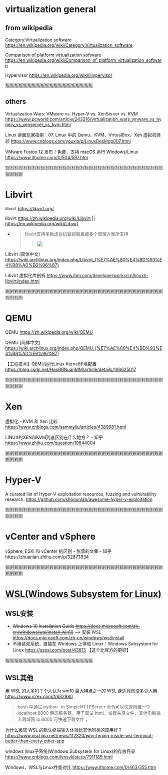 
# virtualization general

## from wikipedia

Category:Virtualization software https://en.wikipedia.org/wiki/Category:Virtualization_software

Comparison of platform virtualization software https://en.wikipedia.org/wiki/Comparison_of_platform_virtualization_software

Hypervisor https://en.wikipedia.org/wiki/Hypervisor

:u6307::u6307::u6307::u6307::u6307::u6307::u6307::u6307::u6307::u6307::u6307::u6307::u6307::u6307::u6307::u6307::u6307::u6307::u6307::u6307:

## others

Virtualization Wars: VMware vs. Hyper-V vs. XenServer vs. KVM https://www.pcworld.com/article/243216/virtualization_wars_vmware_vs_hyperv_vs_xenserver_vs_kvm.html

Linux 桌面玩家指南：07. Linux 中的 Qemu、KVM、VirtualBox、Xen 虚拟机体验 https://www.cnblogs.com/youxia/p/LinuxDesktop007.html

VMware Fusion 12 发布！免费，支持 macOS 运行 Windows/Linux https://www.ithome.com/0/504/597.htm

:u5272::u5272::u5272::u5272::u5272::u5272::u5272::u5272::u5272::u5272::u5272::u5272::u5272::u5272::u5272::u5272::u5272::u5272::u5272::u5272::u5272::u5272::u5272::u5272::u5272::u5272::u5272::u5272::u5272::u5272::u5272::u5272::u5272::u5272::u5272::u5272::u5272::u5272::u5272::u5272:

# Libvirt

libvirt https://libvirt.org/

libvirt https://zh.wikipedia.org/wiki/Libvirt || https://en.wikipedia.org/wiki/Libvirt
- > libvirt支持多款虚拟机监视器且被多个管理方案所支持
  >> ![](https://upload.wikimedia.org/wikipedia/commons/thumb/d/d0/Libvirt_support.svg/450px-Libvirt_support.svg.png)

Libvirt (简体中文) https://wiki.archlinux.org/index.php/Libvirt_(%E7%AE%80%E4%BD%93%E4%B8%AD%E6%96%87)

Libvirt 虚拟化库剖析 https://www.ibm.com/developerworks/cn/linux/l-libvirt/index.html

:u5272::u5272::u5272::u5272::u5272::u5272::u5272::u5272::u5272::u5272::u5272::u5272::u5272::u5272::u5272::u5272::u5272::u5272::u5272::u5272::u5272::u5272::u5272::u5272::u5272::u5272::u5272::u5272::u5272::u5272::u5272::u5272::u5272::u5272::u5272::u5272::u5272::u5272::u5272::u5272:

# QEMU

QEMU https://zh.wikipedia.org/wiki/QEMU

QEMU (简体中文) https://wiki.archlinux.org/index.php/QEMU_(%E7%AE%80%E4%BD%93%E4%B8%AD%E6%96%87)

【工程技术】QEMU运行Linux Kernel环境配置 https://blog.csdn.net/HaoBBNuanMM/article/details/106625017

:u5272::u5272::u5272::u5272::u5272::u5272::u5272::u5272::u5272::u5272::u5272::u5272::u5272::u5272::u5272::u5272::u5272::u5272::u5272::u5272::u5272::u5272::u5272::u5272::u5272::u5272::u5272::u5272::u5272::u5272::u5272::u5272::u5272::u5272::u5272::u5272::u5272::u5272::u5272::u5272:

# Xen

虚拟化 - KVM 和 Xen 比较 https://www.cnblogs.com/sammyliu/articles/4389981.html

LINUX的XEN和KVM到底区别在什么地方？ - 知乎 https://www.zhihu.com/question/19844004

:u5272::u5272::u5272::u5272::u5272::u5272::u5272::u5272::u5272::u5272::u5272::u5272::u5272::u5272::u5272::u5272::u5272::u5272::u5272::u5272::u5272::u5272::u5272::u5272::u5272::u5272::u5272::u5272::u5272::u5272::u5272::u5272::u5272::u5272::u5272::u5272::u5272::u5272::u5272::u5272:

# Hyper-V

A curated list of Hyper-V exploitation resources, fuzzing and vulnerability research. https://github.com/shogunlab/awesome-hyper-v-exploitation

:u5272::u5272::u5272::u5272::u5272::u5272::u5272::u5272::u5272::u5272::u5272::u5272::u5272::u5272::u5272::u5272::u5272::u5272::u5272::u5272::u5272::u5272::u5272::u5272::u5272::u5272::u5272::u5272::u5272::u5272::u5272::u5272::u5272::u5272::u5272::u5272::u5272::u5272::u5272::u5272:

# vCenter and vSphere

vSphere, ESXi 和 vCenter 的区别 - 张雷的文章 - 知乎 https://zhuanlan.zhihu.com/p/32873934

:u5272::u5272::u5272::u5272::u5272::u5272::u5272::u5272::u5272::u5272::u5272::u5272::u5272::u5272::u5272::u5272::u5272::u5272::u5272::u5272::u5272::u5272::u5272::u5272::u5272::u5272::u5272::u5272::u5272::u5272::u5272::u5272::u5272::u5272::u5272::u5272::u5272::u5272::u5272::u5272:

# [WSL(Windows Subsystem for Linux)](https://blogs.msdn.microsoft.com/wsl/)

## WSL安装

- ~~Windows 10 Installation Guide https://docs.microsoft.com/zh-cn/windows/wsl/install-win10~~  -->  安装 WSL https://docs.microsoft.com/zh-cn/windows/wsl/install
- 不用装双系统，直接在 Windows 上体验 Linux：Windows Subsystem for Linux https://sspai.com/post/43813 【这个比官方的更好】

:u6307::u6307::u6307::u6307::u6307::u6307::u6307::u6307::u6307::u6307::u6307::u6307::u6307::u6307::u6307::u6307::u6307::u6307::u6307::u6307:

## WSL其他

用 WSL 的人多吗？个人认为 win10 最大特点之一的 WSL 身边竟然没多少人用 https://www.v2ex.com/t/632880
> bash 中通过 python -m SimpleHTTPServer 命令可以快速创建一个 localhost:8000 静态服务器，用于调试 html，或者共享文件，其他电脑输入局域网 ip:8000 可快速下载文件；

为什么微软 WSL 的默认终端输入体验比其他同类的应用好？ https://www.oschina.net/news/112320/why-typing-inside-wsl-terminal-better-than-every-other-app

windows linux子系统(Windows Subsystem for Linux)的存放目录 https://www.cnblogs.com/lynsyklate/p/7911189.html

Windows、WSL与Linux性能对比 https://www.ithome.com/0/463/355.htm
